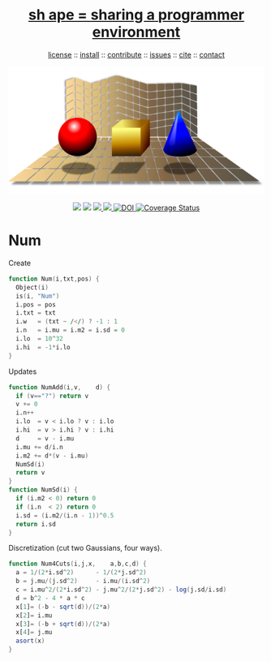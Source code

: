 <a name=top>
<h1 align=center><a href="/README.md#top">sh ape = <u>sh</u>aring <u>a</u>  <u>p</u>rogrammer <u>e</u>nvironment</a></h1>
<p align=center> <a
href="https://github.com/aiez/eg/blob/master/LICENSE">license</a> :: <a
href="https://github.com/aiez/eg/blob/master/INSTALL.md#top">install</a> :: <a
href="https://github.com/aiez/eg/blob/master/CODE_OF_CONDUCT.md#top">contribute</a> :: <a
href="https://github.com/aiez/eg/issues">issues</a> :: <a
href="https://github.com/aiez/eg/blob/master/CITATION.md#top">cite</a> :: <a
href="https://github.com/aiez/eg/blob/master/CONTACT.md#top">contact</a> </p><p align=center>
<img width=600 src="https://github.com/timm/misc/blob/master/odd/etc/img/solids.png"></p><p 
align=center><img
src="https://img.shields.io/badge/language-lua-orange"> <img
src="https://img.shields.io/badge/purpose-ai,se-blueviolet"> <img
src="https://img.shields.io/badge/platform-mac,*nux-informational"><a
     href="https://travis-ci.org/github/sehero/lua"> <img
src="https://travis-ci.org/aiez/eg.svg?branch=master"></a><a
     href="https://zenodo.org/badge/latestdoi/263210595"> <img
src="https://zenodo.org/badge/263210595.svg" alt="DOI"></a><a
     href='https://coveralls.io/github/aiez/lua?branch=master'> <img i
src='https://coveralls.io/repos/github/aiez/eg/badge.svg?branch=master' 
alt='Coverage Status' /></a></p>

# Num

Create

```awk
function Num(i,txt,pos) {
  Object(i)
  is(i, "Num")
  i.pos = pos
  i.txt = txt
  i.w   = (txt ~ /</) ? -1 : 1
  i.n   = i.mu = i.m2 = i.sd = 0
  i.lo  = 10^32
  i.hi  = -1*i.lo
}
```

Updates

```awk
function NumAdd(i,v,    d) {
  if (v=="?") return v
  v += 0
  i.n++
  i.lo  = v < i.lo ? v : i.lo
  i.hi  = v > i.hi ? v : i.hi
  d     = v - i.mu
  i.mu += d/i.n
  i.m2 += d*(v - i.mu)
  NumSd(i)
  return v
}
function NumSd(i) {
  if (i.m2 < 0) return 0
  if (i.n  < 2) return 0
  i.sd = (i.m2/(i.n - 1))^0.5
  return i.sd
}
```

Discretization (cut two Gaussians, four ways).

```awk
function Num4Cuts(i,j,x,    a,b,c,d) {
  a = 1/(2*i.sd^2)      - 1/(2*j.sd^2)
  b = j.mu/(j.sd^2)     - i.mu/(i.sd^2)
  c = i.mu^2/(2*i.sd^2) - j.mu^2/(2*j.sd^2) - log(j.sd/i.sd)
  d = b^2 - 4 * a * c
  x[1]= (-b - sqrt(d))/(2*a)
  x[2]= i.mu
  x[3]= (-b + sqrt(d))/(2*a)
  x[4]= j.mu
  asort(x)
}
```
